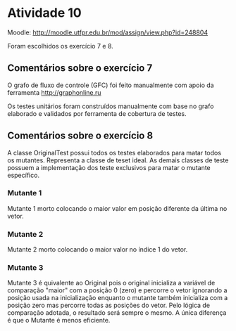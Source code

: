 # Atividade 10

Moodle: http://moodle.utfpr.edu.br/mod/assign/view.php?id=248804

Foram escolhidos os exercício 7 e 8.

## Comentários sobre o exercício 7

O grafo de fluxo de controle (GFC) foi feito manualmente com apoio da ferramenta http://graphonline.ru

Os testes unitários foram construídos manualmente com base no grafo elaborado e validados por ferramenta de cobertura de testes.

## Comentários sobre o exercício 8

A classe OriginalTest possui todos os testes elaborados para matar todos os mutantes. Representa a classe de teset ideal. As demais classes de teste possuem a implementação dos teste exclusivos para matar o mutante específico.

### Mutante 1

Mutante 1 morto colocando o maior valor em posição diferente da última no vetor.

### Mutante 2

Mutante 2 morto colocando o maior valor no índice 1 do vetor.

### Mutante 3

Mutante 3 é quivalente ao Original pois o original inicializa a variável de comparação "maior" com a posição 0 (zero) e percorre o vetor ignorando a posição usada na inicialização enquanto o mutante também inicializa com a posição zero mas percorre todas as posições do vetor. Pelo lógica de comparação adotada, o resultado será sempre o mesmo. A única diferença é que o Mutante é menos eficiente.
